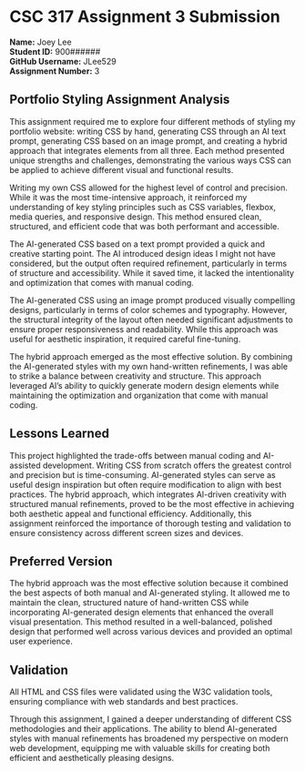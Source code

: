 # CSC 317 Assignment 3 Submission

**Name:** Joey Lee  
**Student ID:** 900######  
**GitHub Username:** JLee529  
**Assignment Number:** 3  

## **Portfolio Styling Assignment Analysis**

This assignment required me to explore four different methods of styling my portfolio website: writing CSS by hand, generating CSS through an AI text prompt, generating CSS based on an image prompt, and creating a hybrid approach that integrates elements from all three. Each method presented unique strengths and challenges, demonstrating the various ways CSS can be applied to achieve different visual and functional results.

Writing my own CSS allowed for the highest level of control and precision. While it was the most time-intensive approach, it reinforced my understanding of key styling principles such as CSS variables, flexbox, media queries, and responsive design. This method ensured clean, structured, and efficient code that was both performant and accessible.

The AI-generated CSS based on a text prompt provided a quick and creative starting point. The AI introduced design ideas I might not have considered, but the output often required refinement, particularly in terms of structure and accessibility. While it saved time, it lacked the intentionality and optimization that comes with manual coding.

The AI-generated CSS using an image prompt produced visually compelling designs, particularly in terms of color schemes and typography. However, the structural integrity of the layout often needed significant adjustments to ensure proper responsiveness and readability. While this approach was useful for aesthetic inspiration, it required careful fine-tuning.

The hybrid approach emerged as the most effective solution. By combining the AI-generated styles with my own hand-written refinements, I was able to strike a balance between creativity and structure. This approach leveraged AI’s ability to quickly generate modern design elements while maintaining the optimization and organization that come with manual coding.

## **Lessons Learned**

This project highlighted the trade-offs between manual coding and AI-assisted development. Writing CSS from scratch offers the greatest control and precision but is time-consuming. AI-generated styles can serve as useful design inspiration but often require modification to align with best practices. The hybrid approach, which integrates AI-driven creativity with structured manual refinements, proved to be the most effective in achieving both aesthetic appeal and functional efficiency. Additionally, this assignment reinforced the importance of thorough testing and validation to ensure consistency across different screen sizes and devices.

## **Preferred Version**

The hybrid approach was the most effective solution because it combined the best aspects of both manual and AI-generated styling. It allowed me to maintain the clean, structured nature of hand-written CSS while incorporating AI-generated design elements that enhanced the overall visual presentation. This method resulted in a well-balanced, polished design that performed well across various devices and provided an optimal user experience.

## **Validation**

All HTML and CSS files were validated using the W3C validation tools, ensuring compliance with web standards and best practices.

Through this assignment, I gained a deeper understanding of different CSS methodologies and their applications. The ability to blend AI-generated styles with manual refinements has broadened my perspective on modern web development, equipping me with valuable skills for creating both efficient and aesthetically pleasing designs.